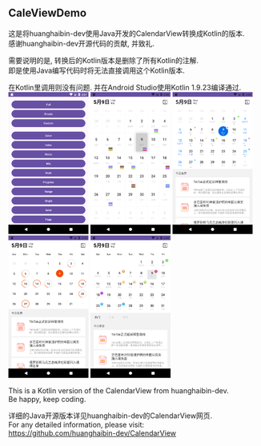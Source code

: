 ## CaleViewDemo
这是将huanghaibin-dev使用Java开发的CalendarView转换成Kotlin的版本.<br>
感谢huanghaibin-dev开源代码的贡献, 并致礼.<br>

需要说明的是, 转换后的Kotlin版本是删除了所有Kotlin的注解.<br>
即是使用Java编写代码时将无法直接调用这个Kotlin版本.<br>

在Kotlin里调用则没有问题. 并在Android Studio使用Kotlin 1.9.23编译通过.<br>
<img src="https://github.com/cygstar/CaleViewDemo/blob/main/assets/CaleViewDemo_01.png" width="160">
<img src="https://github.com/cygstar/CaleViewDemo/blob/main/assets/CaleViewDemo_02.png" width="160">
<img src="https://github.com/cygstar/CaleViewDemo/blob/main/assets/CaleViewDemo_03.png" width="160">
<img src="https://github.com/cygstar/CaleViewDemo/blob/main/assets/CaleViewDemo_04.png" width="160">
<img src="https://github.com/cygstar/CaleViewDemo/blob/main/assets/CaleViewDemo_05.png" width="160"><br>

This is a Kotlin version of the CalendarView from huanghaibin-dev.<br>
Be happy, keep coding.<br>

详细的Java开源版本详见huanghaibin-dev的CalendarView网页.<br>
For any detailed information, please visit:<br>
https://github.com/huanghaibin-dev/CalendarView
